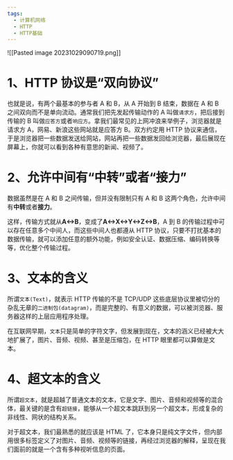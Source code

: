 ```yaml
---
tags:
  - 计算机网络
  - HTTP
  - HTTP基础
---
```

![[Pasted image 20231029090719.png]]
# 1、HTTP 协议是“****双向协议****”

也就是说，有两个最基本的参与者 A 和 B，从 A 开始到 B 结束，数据在 A 和 B 之间双向而不是单向流动。通常我们把先发起传输动作的 A 叫做`请求方`，把后接到传输的 B 叫做`应答方`或者`响应方`。拿我们最常见的上网冲浪来举例子，浏览器就是请求方 A，网易、新浪这些网站就是应答方 B。双方约定用 HTTP 协议来通信，于是浏览器把一些数据发送给网站，网站再把一些数据发回给浏览器，最后展现在屏幕上，你就可以看到各种有意思的新闻、视频了。

# 2、允许中间有“中转”或者“接力”

数据虽然是在 A 和 B 之间传输，但并没有限制只有 A 和 B 这两个角色，允许中间有**中转**或者**接力**。

这样，传输方式就从**A<->B**，变成了**A<->X<->Y<->Z<->B**，A 到 B 的传输过程中可以存在任意多个中间人，而这些中间人也都遵从 HTTP 协议，只要不打扰基本的数据传输，就可以添加任意的额外功能，例如安全认证、数据压缩、编码转换等等，优化整个传输过程。

# 3、文本的含义

所谓`文本(Text)`，就表示 HTTP 传输的不是 TCP/UDP 这些底层协议里被切分的杂乱无章的`二进制包(datagram)`，而是完整的、有意义的数据，可以被浏览器、服务器这样的上层应用程序处理。

在互联网早期，`文本`只是简单的字符文字，但发展到现在，文本的涵义已经被大大地扩展了，图片、音频、视频、甚至是压缩包，在 HTTP 眼里都可以算做是文本。

# 4、超文本的含义

所谓`超文本`，就是超越了普通文本的文本，它是文字、图片、音频和视频等的混合体，最关键的是含有`超链接`，能够从一个超文本跳跃到另一个超文本，形成复杂的非线性、网状的结构关系。

对于超文本，我们最熟悉的就应该是 HTML 了，它本身只是纯文字文件，但内部用很多标签定义了对图片、音频、视频等的链接，再经过浏览器的解释，呈现在我们面前的就是一个含有多种视听信息的页面。
